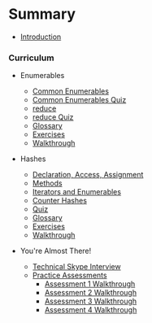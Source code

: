 # Summary

* [Introduction](README.md)

### Curriculum

* Enumerables
  * [Common Enumerables](part1-enumerables/enumerables.md)
  * [Common Enumerables Quiz](part1-enumerables/enum_quiz.md)
  * [reduce](part1-enumerables/reduce.md)
  * [reduce Quiz](part1-enumerables/reduce_quiz.md)
  * [Glossary](part1-enumerables/glossary.md)
  * [Exercises](part1-enumerables/exercises.md)
  * [Walkthrough](part1-enumerables/walkthrough.md)

* Hashes
  * [Declaration, Access, Assignment](part2-hashes/daa.md)
  * [Methods](part2-hashes/methods.md)
  * [Iterators and Enumerables](part2-hashes/iterators_enumerables.md)
  * [Counter Hashes](part2-hashes/counter_hashes.md)
  * [Quiz](part2-hashes/quiz.md)
  * [Glossary](part2-hashes/glossary.md)
  * [Exercises](part2-hashes/exercises.md)
  * [Walkthrough](part2-hashes/walkthrough.md)

* You're Almost There!
  * [Technical Skype Interview](part3-outro/final_test.md)
  * [Practice Assessments](part3-outro/assessments.md)
    * [Assessment 1 Walkthrough](part3-outro/walkthrough_one.md)
    * [Assessment 2 Walkthrough](part3-outro/walkthrough_two.md)
    * [Assessment 3 Walkthrough](part3-outro/walkthrough_three.md)
    * [Assessment 4 Walkthrough](part3-outro/walkthrough_four.md)
